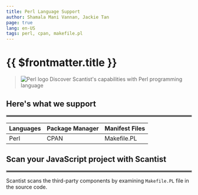 ```yaml
---
title: Perl Language Support
author: Shamala Mani Vannan, Jackie Tan
page: true
lang: en-US
tags: perl, cpan, makefile.pl
---
```

<ClientOnly>

# {{ $frontmatter.title }}

>![Perl logo]() Discover Scantist's capabilities with Perl programming language 

## Here's what we support 

<hr style="border:2px solid gray" />

|Languages |Package Manager|Manifest Files         |
|----------|---------------|-----------------------|
|Perl      |CPAN           |Makefile.PL            |

## Scan your JavaScript project with Scantist 

<hr style="border:2px solid gray" />

Scantist scans the third-party components by examining `Makefile.PL` file in the source code. 

<!--@include: ../../parts/maximize-results.md-->

</ClientOnly>